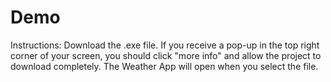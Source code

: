 # Demo 
Instructions:
  Download the .exe file. 
  If you receive a pop-up in the top right corner of your screen, you should click "more info" and allow the project to download completely. 
  The Weather App will open when you select the file.
  
